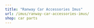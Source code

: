 ```yaml
---
title: "Ranway Car Accessories Imus"
url: /imus/ranway-car-accessories-imus/
shop: car parts
---
```


